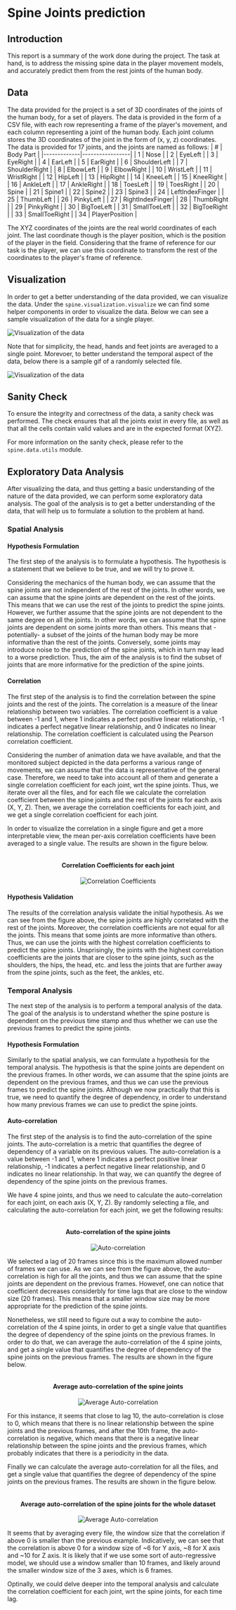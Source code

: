 <style>
    .subplot-container {
        display: flex;
        flex-wrap: wrap;
        gap: 20px;
    }

    .subplot {
        flex: 1;
        max-width: 600px;
        text-align: center;
    }
</style>

# Spine Joints prediction

## Introduction

This report is a summary of the work done during the project. The task at hand, is to address the missing spine data in the player movement models, and accurately predict them from the rest joints of the human body.

## Data

The data provided for the project is a set of 3D coordinates of the joints of the human body, for a set of players. The data is provided in the form of a CSV file, with each row representing a frame of the player's movement, and each column representing a joint of the human body. Each joint column stores the 3D coordinates of the joint in the form of (x, y, z) coordinates. The data is provided for 17 joints, and the joints are named as follows:
| # | Body Part       |
|-------------|-----------------|
| 1           | Nose            |
| 2           | EyeLeft         |
| 3           | EyeRight        |
| 4           | EarLeft         |
| 5           | EarRight        |
| 6           | ShoulderLeft    |
| 7           | ShoulderRight   |
| 8           | ElbowLeft       |
| 9           | ElbowRight      |
| 10          | WristLeft       |
| 11          | WristRight      |
| 12          | HipLeft         |
| 13          | HipRight        |
| 14          | KneeLeft        |
| 15          | KneeRight       |
| 16          | AnkleLeft       |
| 17          | AnkleRight      |
| 18          | ToesLeft        |
| 19          | ToesRight       |
| 20          | Spine           |
| 21          | Spine1          |
| 22          | Spine2          |
| 23          | Spine3          |
| 24          | LeftIndexFinger |
| 25          | ThumbLeft       |
| 26          | PinkyLeft       |
| 27          | RightIndexFinger|
| 28          | ThumbRight      |
| 29          | PinkyRight      |
| 30          | BigToeLeft      |
| 31          | SmallToeLeft    |
| 32          | BigToeRight     |
| 33          | SmallToeRight   |
| 34          | PlayerPosition  |


The XYZ coordinates of the joints are the real world coordinates of each joint. The last coordinate though is the player position, which is the position of the player in the field. Considering that the frame of reference for our task is the player, we can use this coordinate to transform the rest of the coordinates to the player's frame of reference.

## Visualization

In order to get a better understanding of the data provided, we can visualize the data. Under the `spine.visualization.visualize` we can find some helper components in order to visualize the data. Below we can see a sample visualization of the data for a single player.

![Visualization of the data](./figures/frame_0.png)

Note that for simplicity, the head, hands and feet joints are averaged to a single point.
Morevoer, to better understand the temporal aspect of the data, below there is a sample gif of a randomly selected file.

![Visualization of the data](./figures/video.gif)

## Sanity Check

To ensure the integrity and correctness of the data, a sanity check was performed. The check ensures that all the joints exist in every file, as well as that all the cells contain valid values and are in the expected format (XYZ).

For more information on the sanity check, please refer to the `spine.data.utils` module.

## Exploratory Data Analysis

After visualizing the data, and thus getting a basic understanding of the nature of the data provided, we can perform some exploratory data analysis. The goal of the analysis is to get a better understanding of the data, that will help us to formulate a solution to the problem at hand.

### Spatial Analysis

#### Hypothesis Formulation

The first step of the analysis is to formulate a hypothesis. The hypothesis is a statement that we believe to be true, and we will try to prove it.
<p>
Considering the mechanics of the human body, we can assume that the spine joints are not independent of the rest of the joints. In other words, we can assume that the spine joints are dependent on the rest of the joints. This means that we can use the rest of the joints to predict the spine joints. However, we further assume that the spine joints are not dependent to the same degree on all the joints. In other words, we can assume that the spine joints are dependent on some joints more than others. This means that -potentially- a subset of the joints of the human body may be more informative than the rest of the joints. Conversely, some joints may introduce noise to the prediction of the spine joints, which in turn may lead to a worse prediction. Thus, the aim of the analysis is to find the subset of joints that are more informative for the prediction of the spine joints.
</p>

#### Correlation

The first step of the analysis is to find the correlation between the spine joints and the rest of the joints. The correlation is a measure of the linear relationship between two variables. The correlation coefficient is a value between -1 and 1, where 1 indicates a perfect positive linear relationship, -1 indicates a perfect negative linear relationship, and 0 indicates no linear relationship. The correlation coefficient is calculated using the Pearson correlation coefficient.

Considering the number of animation data we have available, and that the monitored subject depicted in the data performs a various range of movements, we can assume that the data is representative of the general case. Therefore, we need to take into account all of them and generate a single correlation coefficient for each joint, wrt the spine joints. Thus, we iterate over all the files, and for each file we calculate the correlation coefficient between the spine joints and the rest of the joints for each axis (X, Y, Z). Then, we average the correlation coefficients for each joint, and we get a single correlation coefficient for each joint.

<p>
In order to visualize the correlation in a single figure and get a more interpretable view, the mean per-axis correlation coefficients have been averaged to a single value. The results are shown in the figure below.
</p>


<div class="subplot-container">
    <div class="subplot">
        <h4>Correlation Coefficients for each joint</h4>
        <img src="./figures/bar_plot.png" alt="Correlation Coefficients">
    </div>
</div>


<p>
</p>

#### Hypothesis Validation

The results of the correlation analysis validate the initial hypothesis. As we can see from the figure above, the spine joints are highly correlated with the rest of the joints. Moreover, the correlation coefficients are not equal for all the joints. This means that some joints are more informative than others. Thus, we can use the joints with the highest correlation coefficients to predict the spine joints. Unsprisingly, the joints with the highest correlation coefficients are the joints that are closer to the spine joints, such as the shoulders, the hips, the head, etc. and less the joints that are further away from the spine joints, such as the feet, the ankles, etc.


### Temporal Analysis

The next step of the analysis is to perform a temporal analysis of the data. The goal of the analysis is to understand whether the spine posture is dependent on the previous time stamp and thus whether we can use the previous frames to predict the spine joints.

#### Hypothesis Formulation

Similarly to the spatial analysis, we can formulate a hypothesis for the temporal analysis. The hypothesis is that the spine joints are dependent on the previous frames. In other words, we can assume that the spine joints are dependent on the previous frames, and thus we can use the previous frames to predict the spine joints. Although we now practically that this is true, we need to quantify the degree of dependency, in order to understand how many previous frames we can use to predict the spine joints.

#### Auto-correlation

The first step of the analysis is to find the auto-correlation of the spine joints. The auto-correlation is a metric that quantifies the degree of dependency of a variable on its previous values. The auto-correlation is a value between -1 and 1, where 1 indicates a perfect positive linear relationship, -1 indicates a perfect negative linear relationship, and 0 indicates no linear relationship. In that way, we can quantify the degree of dependency of the spine joints on the previous frames.

We have 4 spine joints, and thus we need to calculate the auto-correlation for each joint, on each axis (X, Y, Z). By randomly selecting a file, and calculating the auto-correlation for each joint, we get the following results:


<div class="subplot-container">
    <div class="subplot">
        <h4>Auto-correlation of the spine joints</h4>
        <img src="./figures/autocorrelation.png" alt="Auto-correlation">
    </div>
</div>


We selected a lag of 20 frames since this is the maximum allowed number of frames we can use. As we can see from the figure above, the auto-correlation is high for all the joints, and thus we can assume that the spine joints are dependent on the previous frames. Howevef, one can notice that coefficient decreases considerbly for time lags that are close to the window size (20 frames). This means that a smaller window size may be more appropriate for the prediction of the spine joints.

Nonetheless, we still need to figure out a way to combine the auto-correlation of the 4 spine joints, in order to get a single value that quantifies the degree of dependency of the spine joints on the previous frames. In order to do that, we can average the auto-correlation of the 4 spine joints, and get a single value that quantifies the degree of dependency of the spine joints on the previous frames. The results are shown in the figure below.

<div class="subplot-container">
    <div class="subplot">
        <h4>Average auto-correlation of the spine joints</h4>
        <img src="./figures/single_average_autocorrelation.png" alt="Average Auto-correlation">
</div>
</div>

For this instance, it seems that close to lag 10, the auto-correlation is close to 0, which means that there is no linear relationship between the spine joints and the previous frames, and after the 10th frame, the auto-correlation is negative, which means that there is a negative linear relationship between the spine joints and the previous frames, which probably indicates that there is a periodicity in the data.

Finally we can calculate the average auto-correlation for all the files, and get a single value that quantifies the degree of dependency of the spine joints on the previous frames. The results are shown in the figure below.

<div class="subplot-container">
    <div class="subplot">
        <h4>Average auto-correlation of the spine joints for the whole dataset</h4>
        <img src="./figures/global_autocorrelation.png" alt="Average Auto-correlation">
</div>
</div>

It seems that by averaging every file, the window size that the correlation if above 0 is smaller than the previous example. Indicatively, we can see that the correlation is above 0 for a window size of ~6 for Y axis, ~8 for X axis and ~10 for Z axis. It is likely that if we use some sort of auto-regressive model, we should use a window smaller than 10 frames, and likely around the smaller window size of the 3 axes, which is 6 frames.


<p>
Optinally, we could delve deeper into the temporal analysis and calculate the correlation coefficient for each joint, wrt the spine joints, for each time lag.
</p>

<!--
<p>
Considering that we are allowed to use at most 20 frames, this will be the window size of the analysis.

</p>

We decide to keep the joints that are above the 70th percentile of the correlation coefficients of spatial analysis. in other words, we will keep the joints that have a correlation coefficient higher than `0.9`. The joints that belong to this split are the following:

| Body Part      | Correlation coefficient  |
|----------------|------------|
| HipRight       | 0.951299   |
| HipLeft        | 0.943888   |
| EarRight       | 0.932833   |
| ShoulderRight  | 0.929101   |
| EarLeft        | 0.927755   |
| EyeRight       | 0.927717   |
| ShoulderLeft   | 0.925315   |
| EyeLeft        | 0.924849   |
| Nose           | 0.924667   |

Therefore, we will use the joints of the Head (Nose, EyeLeft, EyeRight, EarLeft, EarRight), the shoulders (ShoulderLeft, ShoulderRight) and the hips (HipLeft, HipRight) for the temporal analysis.

*Note:* These joints do not include the joints of the spine, since we want to predict the spine joints, and not use them for the prediction. However, in case we use an auto-regressive model, we could use the predicted spine joints as well. In this case, we would need to include the spine joints in the temporal analysis as well.

<p>

In order to perform the temporal analysis, we will use the correlation coefficient again. However, this time we will calculate a time lagged correlation coefficient. The time lagged correlation coefficient is a measure of the linear relationship between two variables, but this time we take into account the time lag between the two variables. The time lag is the number of frames that we shift the second variable. For example, if we have two variables, A and B, and we shift B by 1 frame, then the time lag is 1. The time lagged correlation coefficient is calculated using the Pearson correlation coefficient.

</p>

Below there is a figure that shows the time lagged correlation coefficient for each joint, w.r.t. the spine joints for a randomly selected file. The time lagged correlation coefficient is calculated for a time lag of 20 frames.

*Note:* The joint "Ankle" is used on purpose, to show that the joints that are further away from the spine joints are less correlated with the spine joints.


<div class="subplot-container">
    <div class="subplot">
        <h4>Time lagged correlation coefficient wrt to the Y axis</h4>
        <img src="./figures/temporal_correlations_y_axis.png" alt="Time lagged correlation coefficient">
    </div>
        <div class="subplot">
        <h4>Time lagged correlation coefficient wrt to the Z axis</h4>
        <img src="./figures/temporal_correlations_z_axis.png" alt="Time lagged correlation coefficient">
    </div>
    <div class="subplot">
        <h4>Time lagged correlation coefficient wrt to the X axis</h4>
        <img src="./figures/temporal_correlations_x_axis.png" alt="Time lagged correlation coefficient">
    </div>

</div>

<style>
    .subplot-container {
        display: flex;
        flex-wrap: wrap;
        gap: 20px;
    }

    .subplot {
        flex: 1;
        max-width: 500px;
        text-align: center;
    }
</style>


### Average Time Lagged Correlation Coefficient

Similarly to the spatial analysis, we need to average the time lagged correlation coefficients for each joint that we compare against the spine joints, in order to facilitate the interpretation of the results. The results are shown in the figure below.


<div class="subplot-container">
    <div class="subplot">
        <h4>Average time lagged correlation coefficient wrt to the Y axis</h4>
        <img src="./figures/avg_temporal_correlations_y_axis.png" alt="Time lagged correlation coefficient">
    </div>
        <div class="subplot">
        <h4>Average time lagged correlation coefficient wrt to the Z axis</h4>
        <img src="./figures/avg_temporal_correlations_z_axis.png" alt="Time lagged correlation coefficient">
    </div>
    <div class="subplot">
        <h4>Average time lagged correlation coefficient wrt to the X axis</h4>
        <img src="./figures/avg_temporal_correlations_x_axis.png" alt="Time lagged correlation coefficient">
    </div>

</div>

<style>
    .subplot-container {
        display: flex;
        flex-wrap: wrap;
        gap: 20px;
    }
    .subplot {
        flex: 1;
        max-width: 500px;
        text-align: center;
    }
</style>

### Interpretation

The results of the temporal analysis can give us some insights about about the data. As we can see from the figures above, the joints that are closer to the spine joints are more correlated with the spine joints over time. More specifically, we can see that the correlation coefficient decreases considerbly for time lags that are close to the window size (20 frames). This means that a smaller window size may be more appropriate for the prediction of the spine joints.

<p>
We can also calculate what is the maximus window size that we can use, and still get a correlation coefficient that is higher than a threshold. For example, if we want to have a correlation coefficient that is higher than 0.9, w.r.t. each axis, we can use a window size of 2 for Y axis, 5 for X axis and 20 for Z axis. If we average it we get a window size of 9. This means that we can use a window size of 9 and still get a correlation coefficient that is higher than 0.9 on average, w.r.t. each axis.

</p>


If we run the temporal analysis for all the files, and calculate the average window size for each file for each each axis we find that the average window size is 9.14.

## Conclusion

The results of the analysis validate the initial hypothesis. The spine joints are highly correlated with the joints of the head, the shoulders and the hips. Moreover, the spine joints are dependent on the previous frames, and thus we can use the previous frames to predict the spine joints. The average window size that we can use is 9 frames. -->